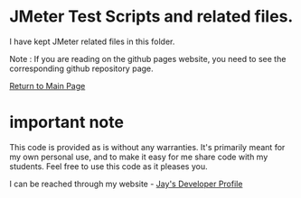 # JMeter Test Scripts and related files.

I have kept JMeter related files in this folder. 

Note : If you are reading on the github pages website, you need to see the corresponding github repository page. 

[Return to Main Page](../readme.md)

# important note 

This code is provided as is without any warranties. It's primarily meant for my own personal use, and to make it easy for me share code with my students. Feel free to use this code as it pleases you.

I can be reached through my website - [Jay's Developer Profile](https://jay-study-nildana.github.io/developerprofile)